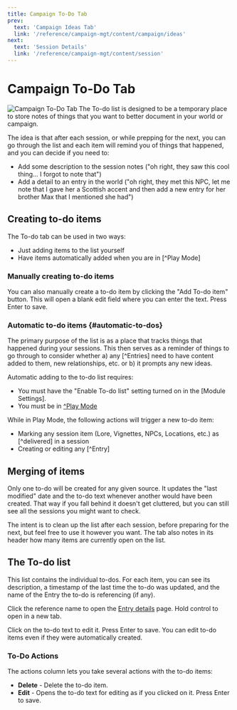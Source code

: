 ```yaml
---
title: Campaign To-Do Tab
prev: 
  text: 'Campaign Ideas Tab'
  link: '/reference/campaign-mgt/content/campaign/ideas'
next: 
  text: 'Session Details'
  link: '/reference/campaign-mgt/content/session'
---
```

# Campaign To-Do Tab

![Campaign To-Do Tab](/assets/images/campaign-todo-tab.webp)
The To-do list is designed to be a temporary place to store notes of things that you want to better document in your world or campaign.

The idea is that after each session, or while prepping for the next, you can go through the list and each item will remind you of things that happened, and you can decide if you need to: 
  - Add some description to the session notes ("oh right, they saw this cool thing... I forgot to note that")
  - Add a detail to an entry in the world ("oh right, they met this NPC, let me note that I gave her a Scottish accent and then add a new entry for her brother Max that I mentioned she had")

## Creating to-do items
The To-do tab can be used in two ways:
* Just adding items to the list yourself
* Have items automatically added when you are in [^Play Mode]

### Manually creating to-do items
You can also manually create a to-do item by clicking the "Add To-do item" button.  This will open a blank edit field where you can enter the text.  Press Enter to save.

### Automatic to-do items {#automatic-to-dos}
The primary purpose of the list is as a place that tracks things that happened during your sessions. This then serves as a reminder of things to go through to consider whether a) any [^Entries] need to have content added to them, new relationships, etc. or b) it prompts any new ideas.

Automatic adding to the to-do list requires:
* You must have the "Enable To-do list" setting turned on in the [Module Settings].
* You must be in [^Play Mode](/reference/navigation/prep-play)

While in Play Mode, the following actions will trigger a new to-do item:
* Marking any session item (Lore, Vignettes, NPCs, Locations, etc.) as  [^delivered] in a session
* Creating or editing any [^Entry]

## Merging of items
Only one to-do will be created for any given source.  It updates the "last modified" date and the to-do text whenever another would have been created.  That way if you fall behind it doesn't get cluttered, but you can still see all the sessions you might want to check.

The intent is to clean up the list after each session, before preparing for the next, but feel free to use it however you want.  The tab also notes in its header how many items are currently open on the list.

## The To-do list
This list contains the individual to-dos.  For each item, you can see its description, a timestamp of the last time the to-do was updated, and the name of the Entry the to-do is referencing (if any).

Click the reference name to open the [Entry details](/reference/world-building/content/entry) page.  Hold control to open in a new tab.

Click on the to-do text to edit it.  Press Enter to save.  You can edit to-do items even if they were automatically created.

### To-Do Actions
The actions column lets you take several actions with the to-do items:
  - **Delete** - Delete the to-do item.
  - **Edit** - Opens the to-do text for editing as if you clicked on it. Press Enter to save.
